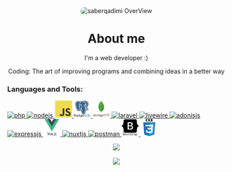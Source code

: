 <div style="text-align:center">

<img src="https://i.giphy.com/media/12W5Sg2koWYnwA/giphy.webp" style="border-radius: 2pc;" alt="saberqadimi OverView">


# About me

  
I'm a web developer :)

Coding: The art of improving programs and combining ideas in a better way

<h3 align="left">Languages and Tools:</h3>
<p align="left"> 
 <a href="https://www.php.net/" target="_blank" rel="noreferrer">
  <img src="https://icons.iconarchive.com/icons/graphics-vibe/developer/256/php-icon.png" alt="php" width="40" height="40"/> 
</a>

 <a href="#" target="_blank" rel="noreferrer">
  <img src="https://icons-for-free.com/iconfiles/png/512/js+library+long+shadow+nodejs+web+icon-1320184850167478047.png" alt="nodejs" width="40" height="40"/> 
</a>
 <a href="#" target="_blank" rel="noreferrer">
  <img src="https://raw.githubusercontent.com/devicons/devicon/master/icons/javascript/javascript-original.svg" alt="javascript" width="40" height="40"/> 
</a>
 <a href="#" target="_blank" rel="noreferrer">
  <img src="https://raw.githubusercontent.com/devicons/devicon/master/icons/postgresql/postgresql-original-wordmark.svg" alt="mysql" width="40" height="40"/> 
</a>

 <a href="#" target="_blank" rel="noreferrer">
  <img src="https://raw.githubusercontent.com/devicons/devicon/master/icons/mongodb/mongodb-original-wordmark.svg" alt="mongodb" width="40" height="40"/> 
</a>

 <a href="#" target="_blank" rel="noreferrer">
  <img src="https://cdn.iconscout.com/icon/free/png-256/free-laravel-226015.png?f=webp" alt="laravel" width="40" height="40"/> 
</a>

 <a href="#" target="_blank" rel="noreferrer">
  <img src="https://laravel-livewire.com/img/twitter.png" alt="livewire" width="40" height="40"/> 
</a>

 <a href="#" target="_blank" rel="noreferrer">
  <img src="https://seeklogo.com/images/A/adonis-logo-56A7844207-seeklogo.com.png" alt="adonisjs" width="40" height="40"/> 
</a>

 <a href="#" target="_blank" rel="noreferrer">
  <img src="https://cdn.hashnode.com/res/hashnode/image/upload/v1675637255386/f3a9a38b-116d-4b35-8f46-8d8abb78166f.png" alt="expressjs" width="40" height="40"/> 
</a>

 <a href="#" target="_blank" rel="noreferrer">
  <img src="https://raw.githubusercontent.com/devicons/devicon/master/icons/vuejs/vuejs-original-wordmark.svg" alt="vuejs" width="40" height="40"/> 
</a>


 <a href="#" target="_blank" rel="noreferrer">
  <img src="https://camo.githubusercontent.com/faa52408def7e90dd8b2c84a09a62bf675ba11152395c61dae6a131458fbbae8/68747470733a2f2f7777772e766563746f726c6f676f2e7a6f6e652f6c6f676f732f6e7578746a732f6e7578746a732d69636f6e2e737667" alt="nuxtjs" width="40" height="40"/> 
</a>
 <a href="#" target="_blank" rel="noreferrer">
  <img src="https://camo.githubusercontent.com/93b32389bf746009ca2370de7fe06c3b5146f4c99d99df65994f9ced0ba41685/68747470733a2f2f7777772e766563746f726c6f676f2e7a6f6e652f6c6f676f732f676574706f73746d616e2f676574706f73746d616e2d69636f6e2e737667" alt="postman" width="40" height="40"/> 
</a>

 <a href="#" target="_blank" rel="noreferrer">
  <img src="https://raw.githubusercontent.com/devicons/devicon/master/icons/bootstrap/bootstrap-plain-wordmark.svg" alt="bootstrap" width="40" height="40"/> 
</a>
 <a href="#" target="_blank" rel="noreferrer">
  <img src="https://raw.githubusercontent.com/devicons/devicon/master/icons/css3/css3-original-wordmark.svg" alt="html-css" width="40" height="40"/> 
</a>


</p>
  
![](https://github-readme-stats.vercel.app/api?username=SaberQadimi&show_icons=true&theme=nightowl)

![](https://github-readme-stats.vercel.app/api/top-langs/?username=Saberqadimi&layout=compact&theme=nightowl&hide=html,css&langs_count=6)


</div>

